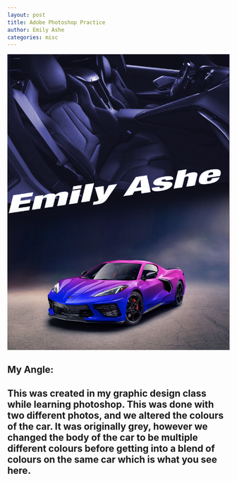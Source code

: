 ```yaml
---
layout: post
title: Adobe Photoshop Practice
author: Emily Ashe
categories: misc
---
```



![Netlify CMS Screenshot](/assets/img/uploads/car.jpeg)

**My Angle:**
---
This was created in my graphic design class while learning photoshop. This was done with two different photos, and we altered the colours of the car. It was originally grey, however we changed the body of the car to be multiple different colours before getting into a blend of colours on the same car which is what you see here.
---
